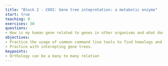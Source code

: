 ```yaml
---
title: "Block 2 - COOI: Gene tree intepretation: a metabolic enzyme"
start: true
teaching: 0
exercises: 30
questions:
- How is my human gene related to genes in other organisms and what does this tell me about gene duplication 
objectives:
- Practice the usage of common command line tools to find homologs and build trees.
- Practice with interepting gene trees. 
keypoints:
- Orthology can be a many to many relation 
---
```

